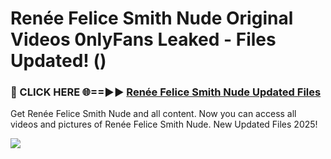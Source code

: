 # Renée Felice Smith Nude Original Videos 0nlyFans Leaked - Files Updated! ()

<h3>🔴 CLICK HERE 🌐==►► <a href="https://tinyurl.com/2p9ay9w9" rel="nofollow">Renée Felice Smith Nude Updated Files</a></h3>

Get Renée Felice Smith Nude and all content. Now you can access all videos and pictures of Renée Felice Smith Nude. New Updated Files 2025!

[![](https://i.imgur.com/KQgVmj3.gif)](https://tinyurl.com/2p9ay9w9)
